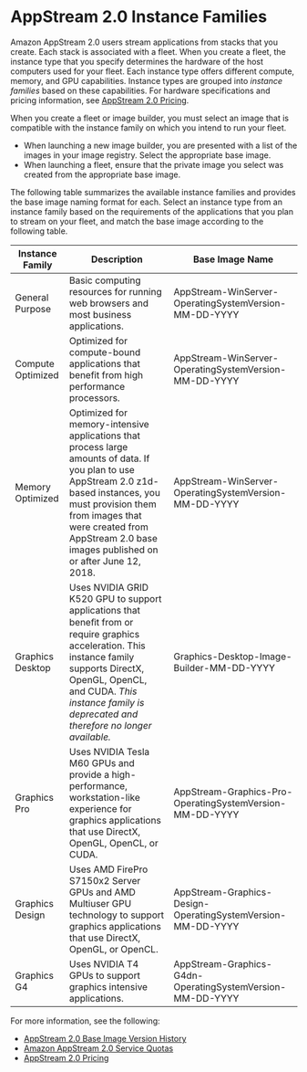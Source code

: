 # AppStream 2\.0 Instance Families<a name="instance-types"></a>

Amazon AppStream 2\.0 users stream applications from stacks that you create\. Each stack is associated with a fleet\. When you create a fleet, the instance type that you specify determines the hardware of the host computers used for your fleet\. Each instance type offers different compute, memory, and GPU capabilities\. Instance types are grouped into *instance families* based on these capabilities\. For hardware specifications and pricing information, see [AppStream 2\.0 Pricing](https://aws.amazon.com/appstream2/pricing/)\.

When you create a fleet or image builder, you must select an image that is compatible with the instance family on which you intend to run your fleet\.
+ When launching a new image builder, you are presented with a list of the images in your image registry\. Select the appropriate base image\.
+ When launching a fleet, ensure that the private image you select was created from the appropriate base image\.

The following table summarizes the available instance families and provides the base image naming format for each\. Select an instance type from an instance family based on the requirements of the applications that you plan to stream on your fleet, and match the base image according to the following table\.


| Instance Family | Description | Base Image Name | 
| --- | --- | --- | 
| General Purpose | Basic computing resources for running web browsers and most business applications\. | AppStream\-WinServer\-OperatingSystemVersion\-MM\-DD\-YYYY | 
| Compute Optimized | Optimized for compute\-bound applications that benefit from high performance processors\. | AppStream\-WinServer\-OperatingSystemVersion\-MM\-DD\-YYYY | 
| Memory Optimized | Optimized for memory\-intensive applications that process large amounts of data\. If you plan to use AppStream 2\.0 z1d\-based instances, you must provision them from images that were created from AppStream 2\.0 base images published on or after June 12, 2018\.  | AppStream\-WinServer\-OperatingSystemVersion\-MM\-DD\-YYYY | 
| Graphics Desktop | Uses NVIDIA GRID K520 GPU to support applications that beneﬁt from or require graphics acceleration\. This instance family supports DirectX, OpenGL, OpenCL, and CUDA\. *This instance family is deprecated and therefore no longer available\.*  | Graphics\-Desktop\-Image\-Builder\-MM\-DD\-YYYY  | 
| Graphics Pro | Uses NVIDIA Tesla M60 GPUs and provide a high\-performance, workstation\-like experience for graphics applications that use DirectX, OpenGL, OpenCL, or CUDA\. | AppStream\-Graphics\-Pro\-OperatingSystemVersion\-MM\-DD\-YYYY | 
| Graphics Design | Uses AMD FirePro S7150x2 Server GPUs and AMD Multiuser GPU technology to support graphics applications that use DirectX, OpenGL, or OpenCL\. | AppStream\-Graphics\-Design\-OperatingSystemVersion\-MM\-DD\-YYYY | 
| Graphics G4 | Uses NVIDIA T4 GPUs to support graphics intensive applications\. | AppStream\-Graphics\-G4dn\-OperatingSystemVersion\-MM\-DD\-YYYY  | 

For more information, see the following:
+ [AppStream 2\.0 Base Image Version History](base-image-version-history.md)
+ [Amazon AppStream 2\.0 Service Quotas](limits.md)
+ [AppStream 2\.0 Pricing](https://aws.amazon.com/appstream2/pricing/)